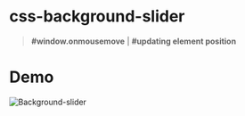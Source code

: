 # css-background-slider

> **#window.onmousemove** | **#updating element position**

# Demo
<img src="images/demo.gif" alt="Background-slider">
